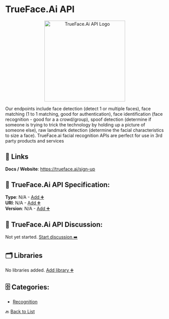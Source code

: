 # TrueFace.Ai API
<p align="center">
    <img width="256" src="https://raw.githubusercontent.com/apis-list/apis-list/main/apis/trueface-ai-api/logo_256x256.png" alt="TrueFace.Ai API Logo"/>
</p>
Our endpoints include face detection (detect 1 or multiple faces), face matching (1 to 1 matching, good for authentication), face identification (face recognition - good for a a crowd/group), spoof detection (determine if someone is trying to trick the technology by holding up a picture of someone else), raw landmark detection (determine the facial characteristics to size a face). TrueFace.ai facial recognition APIs are perfect for use in 3rd party products and services

##  🔗 Links
**Docs / Website**: https://trueface.ai/sign-up

## 🧬 TrueFace.Ai API Specification:
**Type**: N/A - [Add ➕](https://github.com/apis-list/apis-list/edit/main/apis.yaml#20357)  
**URI**: N/A - [Add ➕](https://github.com/apis-list/apis-list/edit/main/apis.yaml#20357)  
**Version**: N/A - [Add ➕](https://github.com/apis-list/apis-list/edit/main/apis.yaml#20357)

## 💬 TrueFace.Ai API Discussion:
Not yet started. [Start discussion ➡️](https://github.com/apis-list/apis-list/discussions/new)

## 🗂️ Libraries

No libraries added. [Add library ➕](https://github.com/apis-list/apis-list/edit/main/apis.yaml#20357)    


## 🗄️ Categories:
- [Recognition](https://github.com/apis-list/apis-list#recognition-)

🔙  [Back to List](https://github.com/apis-list/apis-list)
